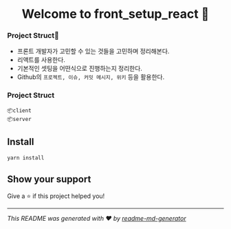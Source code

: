 <h1 align="center">Welcome to front_setup_react 👋</h1>
<p>
</p>

### Project Struct🤔
- 프론트 개발자가 고민할 수 있는 것들을 고민하며 정리해본다.
- 리액트를 사용한다.
- 기본적인 셋팅을 어떤식으로 진행하는지 정리한다.
- Github의 `프로젝트, 이슈, 커밋 메시지, 위키` 등을 활용한다.

### Project Struct

```
📦client
📦server

```

## Install

```sh
yarn install
```

## Show your support

Give a ⭐️ if this project helped you!

***
_This README was generated with ❤️ by [readme-md-generator](https://github.com/kefranabg/readme-md-generator)_